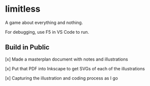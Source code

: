 # limitless
A game about everything and nothing.

For debugging, use F5 in VS Code to run.

## Build in Public
[x] Made a masterplan document with notes and illustrations

[x] Put that PDF into Inkscape to get SVGs of each of the illustrations

[x] Capturing the illustration and coding process as I go
